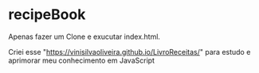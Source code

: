 # recipeBook

Apenas fazer um Clone e exucutar index.html.

Criei esse "https://vinisilvaoliveira.github.io/LivroReceitas/" para estudo e aprimorar meu conhecimento em JavaScript

